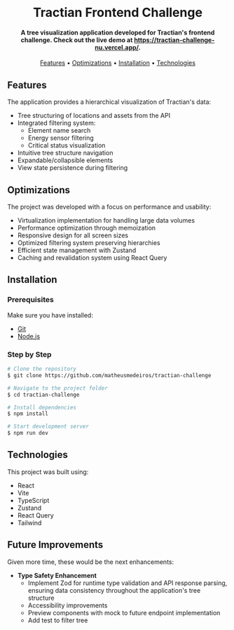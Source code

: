 <h1 align="center">
  <br>
  <br>
  Tractian Frontend Challenge
  <br>
</h1>

<h4 align="center">A tree visualization application developed for Tractian's frontend challenge. Check out the live demo at <a href="https://tractian-challenge-nu.vercel.app/">https://tractian-challenge-nu.vercel.app/</a>.</h4>

<p align="center">
  <a href="#features">Features</a> •
  <a href="#optimizations">Optimizations</a> •
  <a href="#installation">Installation</a> •
  <a href="#technologies">Technologies</a>
</p>

## Features

The application provides a hierarchical visualization of Tractian's data:

- Tree structuring of locations and assets from the API
- Integrated filtering system:
  - Element name search
  - Energy sensor filtering
  - Critical status visualization
- Intuitive tree structure navigation
- Expandable/collapsible elements
- View state persistence during filtering

## Optimizations

The project was developed with a focus on performance and usability:

- Virtualization implementation for handling large data volumes
- Performance optimization through memoization
- Responsive design for all screen sizes
- Optimized filtering system preserving hierarchies
- Efficient state management with Zustand
- Caching and revalidation system using React Query

## Installation

### Prerequisites

Make sure you have installed:

- [Git](https://git-scm.com)
- [Node.js](https://nodejs.org/en/download/)

### Step by Step

```bash
# Clone the repository
$ git clone https://github.com/matheusmedeiros/tractian-challenge

# Navigate to the project folder
$ cd tractian-challenge

# Install dependencies
$ npm install

# Start development server
$ npm run dev
```

## Technologies

This project was built using:

- React
- Vite
- TypeScript
- Zustand
- React Query
- Tailwind

## Future Improvements

Given more time, these would be the next enhancements:

- **Type Safety Enhancement**
  - Implement Zod for runtime type validation and API response parsing, ensuring data consistency throughout the application's tree structure
  - Accessibility improvements
  - Preview components with mock to future endpoint implementation
  - Add test to filter tree
